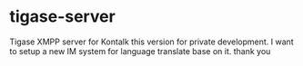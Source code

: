 # tigase-server
Tigase XMPP server for Kontalk
this version for private development. I want to setup a new IM system for language translate base on it.
thank you
